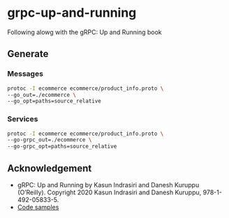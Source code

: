 # grpc-up-and-running
Following alowg with the gRPC: Up and Running book

## Generate

### Messages
```bash
protoc -I ecommerce ecommerce/product_info.proto \
--go_out=./ecommerce \
--go_opt=paths=source_relative
```

### Services
```bash
protoc -I ecommerce ecommerce/product_info.proto \
--go-grpc_out=./ecommerce \
--go-grpc_opt=paths=source_relative
```

## Acknowledgement

- gRPC: Up and Running by Kasun Indrasiri and Danesh Kuruppu (O’Reilly). Copyright 2020 Kasun Indrasiri and Danesh Kuruppu, 978-1-492-05833-5.
- [Code samples](https://github.com/grpc-up-and-running/samples)